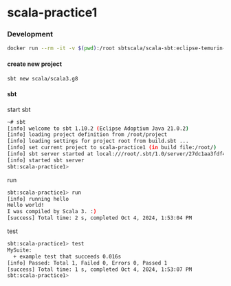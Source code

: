 # scala-practice1

### Development

```bash
docker run --rm -it -v $(pwd):/root sbtscala/scala-sbt:eclipse-temurin-alpine-21.0.2_13_1.10.1_3.5.0 bash
```

#### create new project

```bash
sbt new scala/scala3.g8
```

#### sbt

start sbt

```bash
~# sbt
[info] welcome to sbt 1.10.2 (Eclipse Adoptium Java 21.0.2)
[info] loading project definition from /root/project
[info] loading settings for project root from build.sbt ...
[info] set current project to scala-practice1 (in build file:/root/)
[info] sbt server started at local:///root/.sbt/1.0/server/27dc1aa3fdf4049b492d/sock
[info] started sbt server
sbt:scala-practice1>
```

run

```bash
sbt:scala-practice1> run
[info] running hello
Hello world!
I was compiled by Scala 3. :)
[success] Total time: 2 s, completed Oct 4, 2024, 1:53:04 PM
```

test

```bash
sbt:scala-practice1> test
MySuite:
  + example test that succeeds 0.016s
[info] Passed: Total 1, Failed 0, Errors 0, Passed 1
[success] Total time: 1 s, completed Oct 4, 2024, 1:53:07 PM
sbt:scala-practice1>
```
